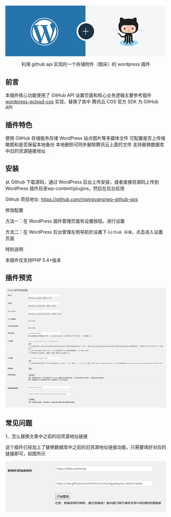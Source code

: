 
<p align="center">
    <img src="/wp_github_gos.png" alt="wordpress-qcloud-cos" align="center" />
</p>
<p align="center">利用 github api 实现的一个存储附件（图床）的 wordpress 插件</p>


## 前言

本插件核心功能使用了 GitHub API
设置页面和核心业务逻辑主要参考插件 [wordpress-qcloud-cos](https://github.com/sy-records/wordpress-qcloud-cos) 实现，替换了其中 腾讯云 COS 官方 SDK 为 GitHub API

## 插件特色

使用 GitHub 存储服务存储 WordPress 站点图片等多媒体文件
可配置是否上传缩略图和是否保留本地备份
本地删除可同步删除腾讯云上面的文件
支持替换数据库中旧的资源链接地址

## 安装

从 Github 下载源码，通过 WordPress 后台上传安装，或者直接将源码上传到 WordPress 插件目录wp-content\plugins，然后在后台启用

Github 项目地址: https://github.com/niqingyang/wp-github-gos

修改配置

方法一：在 WordPress 插件管理页面有设置按钮，进行设置

方法二：在 WordPress 后台管理左侧导航栏设置下 `Github 存储`，点击进入设置页面

特别说明

本插件仅支持PHP 5.4+版本

## 插件预览

![](/screenshot-1.png)

## 常见问题

1、怎么替换文章中之前的旧资源地址链接

这个插件已经加上了替换数据库中之前的旧资源地址链接功能，只需要填好对应的链接即可，如图所示

![](/screenshot-2.png)

